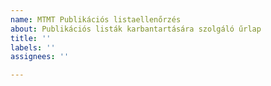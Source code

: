 ```yaml
---
name: MTMT Publikációs listaellenőrzés
about: Publikációs listák karbantartására szolgáló űrlap
title: ''
labels: ''
assignees: ''

---
```



